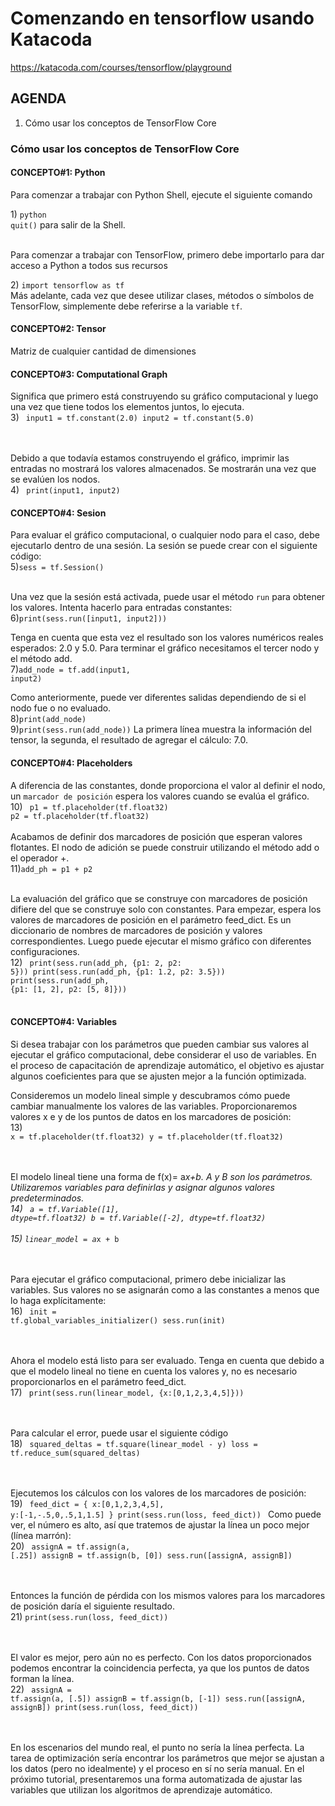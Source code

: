 # Comenzando en tensorflow usando Katacoda
https://katacoda.com/courses/tensorflow/playground

## AGENDA
1) Cómo usar los conceptos de TensorFlow Core

### Cómo usar los conceptos de TensorFlow Core
#### CONCEPTO#1: Python
<p>Para comenzar a trabajar con Python Shell, ejecute el siguiente comando</p>
1) <code>python</code> <br />
<code>quit()</code> para salir de la Shell.
<br /><br />
<p>Para comenzar a trabajar con TensorFlow, primero debe importarlo para dar acceso a Python a todos sus recursos</p>
2) <code>import tensorflow as tf</code>
<br />
Más adelante, cada vez que desee utilizar clases, métodos o símbolos de TensorFlow, simplemente debe referirse a la variable <code>tf</code>.


#### CONCEPTO#2: Tensor
Matriz de cualquier cantidad de dimensiones
 
#### CONCEPTO#3: Computational Graph
Significa que primero está construyendo su gráfico computacional y luego una vez que tiene todos los elementos juntos, lo ejecuta.
<br />
3) 
<code>
input1 = tf.constant(2.0)
input2 = tf.constant(5.0)
</code>

<br /><br />
Debido a que todavía estamos construyendo el gráfico, imprimir las entradas no mostrará los valores almacenados. Se mostrarán una vez que se evalúen los nodos.
<br />
4) 
<code>
  print(input1, input2)
</code>

#### CONCEPTO#4: Sesion
Para evaluar el gráfico computacional, o cualquier nodo para el caso, debe ejecutarlo dentro de una sesión. La sesión se puede crear con el siguiente código:
<br />
5)<code>sess = tf.Session()</code>

<br />
Una vez que la sesión está activada, puede usar el método <code>run</code> para obtener los valores. Intenta hacerlo para entradas constantes:
<br />
6)<code>print(sess.run([input1, input2]))</code>

Tenga en cuenta que esta vez el resultado son los valores numéricos reales esperados: 2.0 y 5.0.
Para terminar el gráfico necesitamos el tercer nodo y el método add.
<br />
7)<code>add_node = tf.add(input1, input2) </code>

Como anteriormente, puede ver diferentes salidas dependiendo de si el nodo fue o no evaluado.
<br />
8)<code>print(add_node)</code><br />
9)<code>print(sess.run(add_node))</code>
La primera línea muestra la información del tensor, la segunda, el resultado de agregar el cálculo: 7.0.

#### CONCEPTO#4: Placeholders
A diferencia de las constantes, donde proporciona el valor al definir el nodo, un `marcador de posición` espera los valores cuando se evalúa el gráfico. <br />
10)
<code>
p1 = tf.placeholder(tf.float32)
p2 = tf.placeholder(tf.float32)
</code>
<br /><br />
Acabamos de definir dos marcadores de posición que esperan valores flotantes. El nodo de adición se puede construir utilizando el método add o el operador +.
<br />
11)<code>add_ph = p1 + p2</code>
<br /><br />

La evaluación del gráfico que se construye con marcadores de posición difiere del que se construye solo con constantes. Para empezar, espera los valores de marcadores de posición en el parámetro feed_dict. Es un diccionario de nombres de marcadores de posición y valores correspondientes. Luego puede ejecutar el mismo gráfico con diferentes configuraciones.
<br />
12)
<code>
print(sess.run(add_ph, {p1: 2, p2: 5}))
print(sess.run(add_ph, {p1: 1.2, p2: 3.5}))
print(sess.run(add_ph, {p1: [1, 2], p2: [5, 8]}))
</code>
<br /><br />
#### CONCEPTO#4: Variables
Si desea trabajar con los parámetros que pueden cambiar sus valores al ejecutar el gráfico computacional, debe considerar el uso de variables. En el proceso de capacitación de aprendizaje automático, el objetivo es ajustar algunos coeficientes para que se ajusten mejor a la función optimizada.

Consideremos un modelo lineal simple y descubramos cómo puede cambiar manualmente los valores de las variables. Proporcionaremos valores x e y de los puntos de datos en los marcadores de posición:
<br />
13)
<code>
x = tf.placeholder(tf.float32)
y = tf.placeholder(tf.float32)
</code>

<br /><br />
El modelo lineal tiene una forma de f(x)= a*x+b. A y B son los parámetros. Utilizaremos variables para definirlas y asignar algunos valores predeterminados.
<br />
14)
<code>
a = tf.Variable([1], dtype=tf.float32)
b = tf.Variable([-2], dtype=tf.float32)
</code>
<br /><br />
15) <code>linear_model = a*x + b</code>

<br /><br />
Para ejecutar el gráfico computacional, primero debe inicializar las variables. Sus valores no se asignarán como a las constantes a menos que lo haga explícitamente:
<br />
16)
<code>
init = tf.global_variables_initializer()
sess.run(init)
</code>

<br /><br />
Ahora el modelo está listo para ser evaluado. Tenga en cuenta que debido a que el modelo lineal no tiene en cuenta los valores y, no es necesario proporcionarlos en el parámetro feed_dict.
<br />
17)
<code>
 print(sess.run(linear_model, {x:[0,1,2,3,4,5]}))
</code>

<br /><br />
Para calcular el error, puede usar el siguiente código
<br />
18)
<code>
squared_deltas = tf.square(linear_model - y)
loss = tf.reduce_sum(squared_deltas)
</code>

<br /><br />
Ejecutemos los cálculos con los valores de los marcadores de posición:
<br />
19)
<code>
feed_dict = {
  x:[0,1,2,3,4,5],
  y:[-1,-.5,0,.5,1,1.5] }
print(sess.run(loss, feed_dict))
</code>
Como puede ver, el número es alto, así que tratemos de ajustar la línea un poco mejor (línea marrón):
<br />
20)
<code>
assignA = tf.assign(a, [.25])
assignB = tf.assign(b, [0])
sess.run([assignA, assignB])
</code>

<br /><br />
Entonces la función de pérdida con los mismos valores para los marcadores de posición daría el siguiente resultado.
<br />
21) <code>print(sess.run(loss, feed_dict))</code>

<br /><br />
El valor es mejor, pero aún no es perfecto. Con los datos proporcionados podemos encontrar la coincidencia perfecta, ya que los puntos de datos forman la línea.
<br />
22) 
<code>
 assignA = tf.assign(a, [.5])
assignB = tf.assign(b, [-1])
sess.run([assignA, assignB])
print(sess.run(loss, feed_dict))
 </code>
 
<br /><br /> 
En los escenarios del mundo real, el punto no sería la línea perfecta. La tarea de optimización sería encontrar los parámetros que mejor se ajustan a los datos (pero no idealmente) y el proceso en sí no sería manual. En el próximo tutorial, presentaremos una forma automatizada de ajustar las variables que utilizan los algoritmos de aprendizaje automático.
